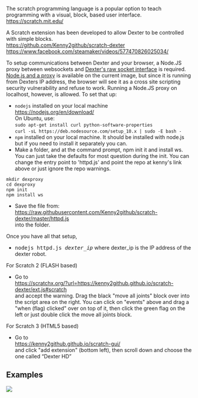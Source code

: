 The scratch programming language is a popular option to teach programming with a visual, block, based user interface.<BR>
https://scratch.mit.edu/

A Scratch extension has been developed to allow Dexter to be controlled with simple blocks. <BR>
https://github.com/Kenny2github/scratch-dexter
<BR>
https://www.facebook.com/steamaker/videos/577470826025034/

To setup communications between Dexter and your browser, a Node.JS proxy between websockets and [Dexter's raw socket interface](Dexter-Networking) is required. [Node.js and a proxy](nodejs-webserver#a-node-js-websocket-server) is available on the current image, but since it is running from Dexters IP address, the browser will see it as a cross site scripting security vulnerability and refuse to work. Running a Node.JS proxy on localhost, however, is allowed. To set that up:
- `nodejs` installed on your local machine<br>
https://nodejs.org/en/download/<br>
On Ubuntu, use:<br>
`sudo apt-get install curl python-software-properties`<br>
`curl -sL https://deb.nodesource.com/setup_10.x | sudo -E bash -`
- `npm` installed on your local machine. It should be installed with node.js but if you need to install it separately you can.
- Make a folder, and at the command prompt, npm init it and install ws. You can just take the defaults for most question during the init. You can change the entry point to 'httpd.js' and point the repo at kenny's link above or just ignore the repo warnings. 
````
mkdir dexproxy
cd dexproxy
npm init
npm install ws
````
- Save the file from:<br>
https://raw.githubusercontent.com/Kenny2github/scratch-dexter/master/httpd.js
<br>into the folder. 

Once you have all that setup, 
- <TT>nodejs httpd.js <i>dexter_ip</i></TT> where dexter_ip  is the IP address of the dexter robot.

For Scratch 2 (FLASH based)
- Go to<br>
https://scratchx.org/?url=https://kenny2github.github.io/scratch-dexter/ext.js#scratch
<br>and accept the warning. Drag the black "move all joints" block over into the script area on the right. You can click on "events" above and drag a "when (flag) clicked" over on top of it, then click the green flag on the left or just double click the move all joints block. 

For Scratch 3 (HTML5 based)
- Go to<br>
https://kenny2github.github.io/scratch-gui/ 
<br> and click "add extension" (bottom left), then scroll down and choose the one called “Dexter HD”

## Examples
![](https://user-images.githubusercontent.com/419392/57275528-b8690e80-7053-11e9-8ebf-120c13898d7f.png)